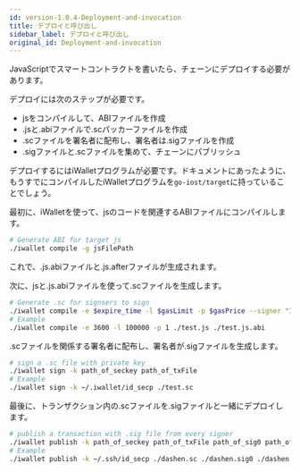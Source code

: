 ```yaml
---
id: version-1.0.4-Deployment-and-invocation
title: デプロイと呼び出し
sidebar_label: デプロイと呼び出し
original_id: Deployment-and-invocation
---
```


JavaScriptでスマートコントラクトを書いたら、チェーンにデプロイする必要があります。

デプロイには次のステップが必要です。

- jsをコンパイルして、ABIファイルを作成
- .jsと.abiファイルで.scパッカーファイルを作成
- .scファイルを署名者に配布し、署名者は.sigファイルを作成
- .sigファイルと.scファイルを集めて、チェーンにパブリッシュ

デプロイするにはiWalletプログラムが必要です。ドキュメントにあったように、もうすでにコンパイルしたiWalletプログラムを`go-iost/target`に持っていることでしょう。

最初に、iWalletを使って、jsのコードを関連するABIファイルにコンパイルします。

```bash
# Generate ABI for target js
./iwallet compile -g jsFilePath
```

これで、.js.abiファイルと.js.afterファイルが生成されます。

次に、jsと.js.abiファイルを使って.scファイルを生成します。

```bash
# Generate .sc for signsers to sign
./iwallet compile -e $expire_time -l $gasLimit -p $gasPrice --signer "ID0, ID1..."
# Example
./iwallet compile -e 3600 -l 100000 -p 1 ./test.js ./test.js.abi
```

.scファイルを関係する署名者に配布し、署名者が.sigファイルを生成します。

```bash
# sign a .sc file with private key
./iwallet sign -k path_of_seckey path_of_txFile
# Example
./iwallet sign -k ~/.iwallet/id_secp ./test.sc
```

最後に、トランザクション内の.scファイルを.sigファイルと一緒にデプロイします。

```bash
# publish a transaction with .sig file from every signer
./iwallet publish -k path_of_seckey path_of_txFile path_of_sig0 path_of_sig1 ...
# Example
./iwallet publish -k ~/.ssh/id_secp ./dashen.sc ./dashen.sig0 ./dashen.sig1
```

